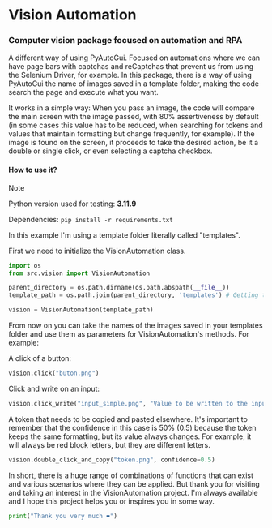 # Vision Automation
### Computer vision package focused on automation and RPA

A different way of using PyAutoGui. Focused on automations where we can have page bars with captchas and reCaptchas that prevent us from using the Selenium Driver, for example. In this package, there is a way of using PyAutoGui the name of images saved in a template folder, making the code search the page and execute what you want. 

It works in a simple way: When you pass an image, the code will compare the main screen with the image passed, with 80% assertiveness by default (in some cases this value has to be reduced, when searching for tokens and values that maintain formatting but change frequently, for example). If the image is found on the screen, it proceeds to take the desired action, be it a double or single click, or even selecting a captcha checkbox.

#### How to use it?

> [!NOTE]  
> Python version used for testing: **3.11.9**
> 
> Dependencies: `pip install -r requirements.txt`

In this example I'm using a template folder literally called "templates".

First we need to initialize the VisionAutomation class.

```py
import os
from src.vision import VisionAutomation 

parent_directory = os.path.dirname(os.path.abspath(__file__))
template_path = os.path.join(parent_directory, 'templates') # Getting the folder path 

vision = VisionAutomation(template_path)
```

From now on you can take the names of the images saved in your templates folder and use them as parameters for VisionAutomation's methods. For example:

A click of a button:
```py
vision.click("buton.png")
```

Click and write on an input:
```py
vision.click_write("input_simple.png", "Value to be written to the input")
```

A token that needs to be copied and pasted elsewhere.
It's important to remember that the confidence in this case is 50% (0.5) because the token keeps the same formatting, but its value always changes. For example, it will always be red block letters, but they are different letters.
```py
vision.double_click_and_copy("token.png", confidence=0.5)
```

In short, there is a huge range of combinations of functions that can exist and various scenarios where they can be applied. 
But thank you for visiting and taking an interest in the VisionAutomation project. I'm always available and I hope this project helps you or inspires you in some way. 

```py
print("Thank you very much ❤️")
```
